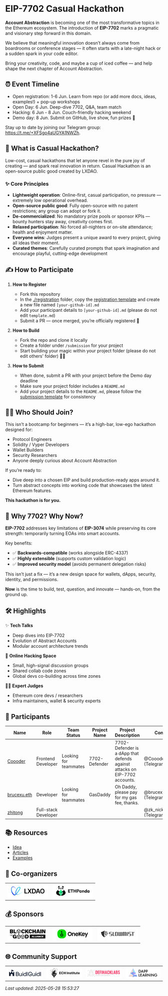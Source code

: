 # EIP-7702 Casual Hackathon

**Account Abstraction** is becoming one of the most transformative topics in the Ethereum ecosystem. The introduction of **EIP-7702** marks a pragmatic and visionary step forward in this domain.

We believe that meaningful innovation doesn’t always come from boardrooms or conference stages — it often starts with a late-night hack or a sudden spark in your code editor.

Bring your creativity, code, and maybe a cup of iced coffee — and help shape the next chapter of Account Abstraction.

## ⏰ Event Timeline

- Open registration: 1-6 Jun. Learn from repo (or add more docs, ideas, examples!) + pop-up workshops
- Open Day: 6 Jun. Deep-dive 7702, Q&A, team match
- Hacking: 6 Jun - 8 Jun. Couch-friendly hacking weekend
- Demo day: 8 Jun. Submit on GitHub, live show, fun prizes 🎁

Stay up to date by joining our Telegram group: <https://t.me/+XFSgo4aUGYA1NWZh>.

## 🌿 What is Casual Hackathon?

Low-cost, casual hackathons that let anyone revel in the pure joy of creating — and spark real innovation in return. Casual Hackathon is an open-source public good created by LXDAO.

### ✨ Core Principles

- **Lightweight operation**: Online-first, casual participation, no pressure — extremely low operational overhead.
- **Open-source public good**: Fully open-source with no patent restrictions; any group can adopt or fork it.
- **De-commercialized**: No mandatory prize pools or sponsor KPIs — bounty hunters stay away, creativity comes first.
- **Relaxed participation**: No forced all-nighters or on-site attendance; health and enjoyment matter.
- **Everyone wins**: Judges present a unique award to every project, giving all ideas their moment.
- **Curated themes**: Carefully curated prompts that spark imagination and encourage playful, cutting-edge development

## ✍️ How to Participate

1. **How to Register**

   - Fork this repository
   - In the [./registration](./registration/) folder, copy the [registration template](./registration/template.md) and create a new file named `[your-github-id].md`
   - Add your participant details to `[your-github-id].md` (please do not edit `template.md`)
   - Submit a PR — once merged, you’re officially registered 🎉

2. **How to Build**

   - Fork the repo and clone it locally
   - Create a folder under `/submission` for your project
   - Start building your magic within your project folder (please do not edit others' folder) 🧙‍♂️

3. **How to Submit**

   - When done, submit a PR with your project before the Demo day deadline
   - Make sure your project folder includes a `README.md`
   - Add your project details to the `README.md`, please follow the [submission template](./submission/template.md) for consistency

## 👨‍💻 Who Should Join?

This isn’t a bootcamp for beginners — it’s a high-bar, low-ego hackathon designed for:

- Protocol Engineers
- Solidity / Vyper Developers
- Wallet Builders
- Security Researchers
- Anyone deeply curious about Account Abstraction

If you’re ready to:

- Dive deep into a chosen EIP and build production-ready apps around it.
- Turn abstract concepts into working code that showcases the latest Ethereum features.

**This hackathon is for you.**

## 🧩 Why 7702? Why Now?

**EIP-7702** addresses key limitations of **EIP-3074** while preserving its core strength: temporarily turning EOAs into smart accounts.

Key benefits:

- ✅ **Backwards-compatible** (works alongside ERC-4337)
- ✅ **Highly extensible** (supports custom validation logic)
- ✅ **Improved security model** (avoids permanent delegation risks)

This isn’t just a fix — it’s a new design space for wallets, dApps, security, identity, and permissions.

**Now** is the time to build, test, question, and innovate — hands-on, from the ground up.

## 🛠 Highlights

✨ **Tech Talks**

- Deep dives into EIP-7702
- Evolution of Abstract Accounts
- Modular account architecture trends

💬 **Online Hacking Space**

- Small, high-signal discussion groups
- Shared collab code zones
- Global devs co-building across time zones

🧑‍⚖️ **Expert Judges**

- Ethereum core devs / researchers
- Infra maintainers, wallet & security experts

## 👥 Participants

| Name | Role | Team Status | Project Name | Project Description | Contact |
|------|------|-------------|--------------|----------------------|---------|
| [Coooder](./registration/Coooder.md) | Frontend Developer | Looking for teammates | 7702-Defender | 7702-Defender is a dApp that defends against attacks on EIP-7702 accounts. | @Coooder_Crypto (Telegram) |
| [brucexu.eth](./registration/Bruce.md) | Developer | Looking for teammates | GasDaddy | Oh Daddy, please pay for my gas fee, thanks. | @brucexu_eth (Telegram) |
| [zhitong](./registration/Nickwest.md) | Full-stack Developer |  |  |  | @zk_nick (Telegram) |

## 📚 Resources

- [Idea](./docs/idea.md)
- [Articles](./docs/articles.md)
- [Examples](./docs/examples/README.md)

## 🤝 Co-organizers

<table>
    <tr>
         <td  align="center" valign="middle">
            <a href="https://lxdao.io/" target="_blank">
                <img src="./images/LXDAO.png" alt="LXDAO" width="130" />
            </a>
        </td>
        <td  align="center" valign="middle">
            <a href="https://ethpanda.org/" target="_blank">
                <img src="./images/ETHPanda.png" alt="ETHPanda" width="130" />
            </a>
        </td>
    </tr>
</table>

## 💰 Sponsors

<table>
    <tr>
        <td align="center" valign="middle">
            <a href="https://chainforgood.org/" target="_blank">
                <img src="./images/BGA.png" alt="BGA" width="130" />
            </a>
        </td>
        <td align="center" valign="middle">
            <a href="https://onekey.so/" target="_blank">
                <img src="./images/onkey.png" alt="onkey" width="130" />
            </a>
        </td>
        <td align="center" valign="middle">
            <a href="https://slowmist.com/" target="_blank">
                <img src="./images/SlowMist.png" alt="SlowMist" width="130" />
            </a>
        </td>
    </tr>
</table>

## 🌐 Community Support

<table>
    <tr>
        <td align="center" valign="middle">
            <a href="https://buidlguidl.com/" target="_blank">
                <img src="./images/buidlguidl.png" alt="buidlguidl" width="130" />
            </a>
        </td>
        <td align="center" valign="middle">
            <a href="https://www.ethcatherders.com/" target="_blank">
                <img src="./images/ECH.png" alt="ECH" width="130" />
            </a>
        </td>
        <td align="center" valign="middle">
            <a href="https://defihacklabs.io/" target="_blank">
                <img src="./images/defihacklabs.png" alt="defihacklabs" width="130" />
            </a>
        </td>
        <td align="center" valign="middle">
            <a href="https://dapplearning.org/" target="_blank">
                <img src="./images/DappLearning.png" alt="DappLearning" width="130" />
            </a>
        </td>
    </tr>
</table>

_Last updated: 2025-05-28 15:53:27_
